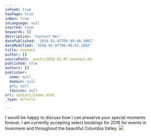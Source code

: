 ```yaml
---
inFeed: true
hasPage: true
inNav: true
inLanguage: null
starred: true
keywords: []
description: 'Contact Me!'
datePublished: '2016-01-07T06:49:46.106Z'
dateModified: '2016-01-07T06:49:43.180Z'
title: Contact
author: []
sourcePath: _posts/2016-01-07-contact.md
published: true
authors: []
publisher:
  name: null
  domain: null
  url: null
  favicon: null
url: contact/index.html
_type: Article

---
```

I would be happy to discuss how I can preserve your special moments forever.  I am currently accepting select bookings for 2016 for events in Invermere and throughout the beautiful Columbia Valley.
![](https://the-grid-user-content.s3-us-west-2.amazonaws.com/90643bff-bc8c-46f2-8e9d-ec7b7b04f4cf.jpg)